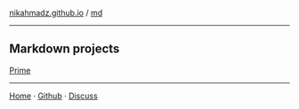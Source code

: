 [nikahmadz.github.io][1] / [md](https://nikahmadz.github.io/md)

***

## Markdown projects

[Prime](https://nikahmadz.github.io/prime)

***

[Home][1] &middot; [Github][2] &middot; [Discuss][3]

[1]:https://nikahmadz.github.io "Go to nikahmadz.github.io"
[2]:https://github.com/nikahmadz "Follow me on Github"
[3]:https://github.com/nikahmadz/nikahmadz.github.io/discussions "Go to Discussion Room"
